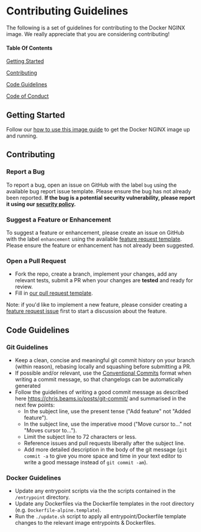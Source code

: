 # Contributing Guidelines

The following is a set of guidelines for contributing to the Docker NGINX image. We really appreciate that you are considering contributing!

#### Table Of Contents

[Getting Started](#getting-started)

[Contributing](#contributing)

[Code Guidelines](#code-guidelines)

[Code of Conduct](https://github.com/nginx/docker-nginx/blob/master/CODE_OF_CONDUCT.md)

## Getting Started

Follow our [how to use this image guide](https://hub.docker.com/_/nginx/) to get the Docker NGINX image up and running.

## Contributing

### Report a Bug

To report a bug, open an issue on GitHub with the label `bug` using the available bug report issue template. Please ensure the bug has not already been reported. **If the bug is a potential security vulnerability, please report it using our [security policy](https://github.com/nginx/docker-nginx/blob/master/SECURITY.md).**

### Suggest a Feature or Enhancement

To suggest a feature or enhancement, please create an issue on GitHub with the label `enhancement` using the available [feature request template](https://github.com/nginx/docker-nginx/blob/master/.github/feature_request_template.md). Please ensure the feature or enhancement has not already been suggested.

### Open a Pull Request

- Fork the repo, create a branch, implement your changes, add any relevant tests, submit a PR when your changes are **tested** and ready for review.
- Fill in [our pull request template](https://github.com/nginx/docker-nginx/blob/master/.github/pull_request_template.md).

Note: if you'd like to implement a new feature, please consider creating a [feature request issue](https://github.com/nginx/docker-nginx/blob/master/.github/feature_request_template.md) first to start a discussion about the feature.

## Code Guidelines

### Git Guidelines

- Keep a clean, concise and meaningful git commit history on your branch (within reason), rebasing locally and squashing before submitting a PR.
- If possible and/or relevant, use the [Conventional Commits](https://www.conventionalcommits.org/en/v1.0.0/) format when writing a commit message, so that changelogs can be automatically generated
- Follow the guidelines of writing a good commit message as described here <https://chris.beams.io/posts/git-commit/> and summarised in the next few points:
  - In the subject line, use the present tense ("Add feature" not "Added feature").
  - In the subject line, use the imperative mood ("Move cursor to..." not "Moves cursor to...").
  - Limit the subject line to 72 characters or less.
  - Reference issues and pull requests liberally after the subject line.
  - Add more detailed description in the body of the git message (`git commit -a` to give you more space and time in your text editor to write a good message instead of `git commit -am`).

### Docker Guidelines

- Update any entrypoint scripts via the the scripts contained in the `/entrypoint` directory.
- Update any Dockerfiles via the Dockerfile templates in the root directory (e.g. `Dockerfile-alpine.template`).
- Run the `./update.sh` script to apply all entrypoint/Dockerfile template changes to the relevant image entrypoints & Dockerfiles.
